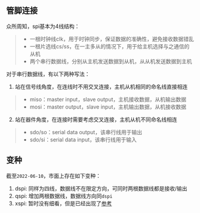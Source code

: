 ## 管脚连接
众所周知，spi基本为4线结构：
> - 一根时钟线clk，用于时钟同步，保证数据的准确性，避免接收数据错乱
> - 一根片选线cs/ss，在一主多从的情况下，用于给主机选择与之通信的从机
> - 两个串行数据线，分别从主机发送数据到从机，从从机发送数据到主机

对于串行数据线，有以下两种写法：

1. 站在信号线角度，在连线时不用交叉连接，主机从机相同的命名线直接相连
> - miso：master input，slave output，主机接收数据，从机输出数据
> - mosi：master output，slave input，主机输出数据，从机接收数据

2. 站在器件角度，在连接时需要考虑交叉连接，主机从机不同命名线相连
> - sdo/so：serial data output，该串行线用于输出
> - sdo/si：serial data input，该串行线用于输入

## 变种
截至`2022-06-10`，市面上存在如下变种：
1. dspi: 同样为四线，数据线不在限定方向，可同时两根数据线都是接收/输出
2. qspi: 增加两根数据线，数据线方向同`dspi`
3. xspi: 暂时没有细看，但是已经出现了[参考](https://www.arasan.com/product/xspi-master-ip/)
